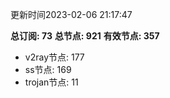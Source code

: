 更新时间2023-02-06 21:17:47

**总订阅: 73**
**总节点: 921**
**有效节点: 357**
- v2ray节点: 177
- ss节点: 169
- trojan节点: 11
